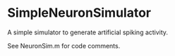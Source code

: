 # SimpleNeuronSimulator
A simple simulator to generate artificial spiking activity.

See NeuronSim.m for code comments.
